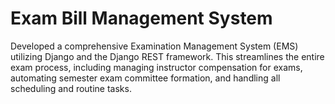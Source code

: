 # Exam Bill Management System

Developed a comprehensive Examination Management System
(EMS) utilizing Django and the Django REST framework. This
streamlines the entire exam process, including managing
instructor compensation for exams, automating semester
exam committee formation, and handling all scheduling and
routine tasks.
